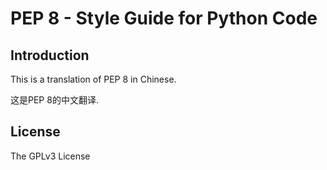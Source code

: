 # PEP 8 - Style Guide for Python Code

## Introduction

This is a translation of PEP 8 in Chinese.

这是PEP 8的中文翻译.

## License

The GPLv3 License
